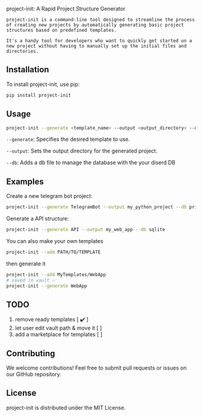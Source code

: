 project-init: A Rapid Project Structure Generator 
```
project-init is a command-line tool designed to streamline the process of creating new projects by automatically generating basic project structures based on predefined templates.

It's a handy tool for developers who want to quickly get started on a new project without having to manually set up the initial files and directories.
```

## **Installation**
To install project-init, use pip:

```bash
pip install project-init
```

## **Usage**
```bash
project-init --generate <template_name> --output <output_directory> --db <supported_database>
```

`--generate`: Specifies the desired template to use.

`--output`: Sets the output directory for the generated project.

`--db`: Adds a db file to manage the database with the your diserd DB

## Examples
Create a new telegram bot project:
```bash
project-init --generate TelegramBot --output my_python_project --db prisma
```

Generate a API structure:
```bash
project-init --generate API --output my_web_app --db sqlite
```

You can also make your own templates
```bash
project-init --add PATH/TO/TEMPLATE
```

then generate it
```bash
project-init --add MyTemplates/WebApp
# saved in vault ✅
project-init --generate WebApp
```

## TODO
1. remove ready templates [ ✔️ ]
2. let user edit vault path & move it [ ]
3. add a marketplace for templates [ ]

## **Contributing**
We welcome contributions! Feel free to submit pull requests or issues on our GitHub repository.

## **License**
project-init is distributed under the MIT License.
